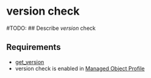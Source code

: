 # version check

#TODO: ## Describe *version* check

## Requirements

* [get_version](../../../dev/scripts/get_version.md)
* version check is enabled in [Managed Object Profile](../../../reference/concepts/managed-object-profile/index.md)
